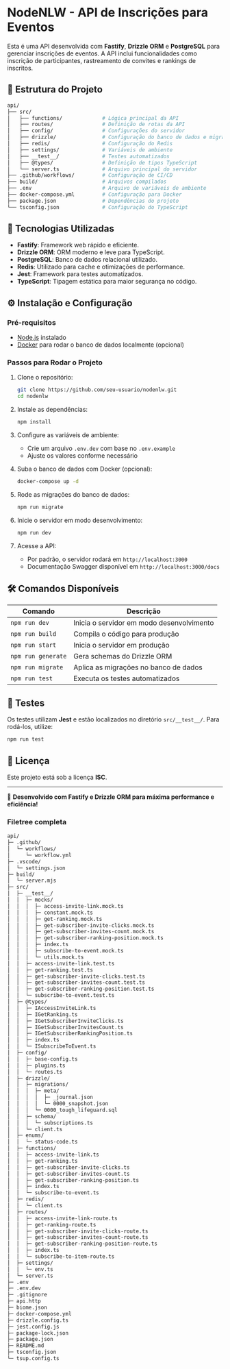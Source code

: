 # NodeNLW - API de Inscrições para Eventos

Esta é uma API desenvolvida com **Fastify**, **Drizzle ORM** e **PostgreSQL** para gerenciar inscrições de eventos. A API inclui funcionalidades como inscrição de participantes, rastreamento de convites e rankings de inscritos.

## 📁 Estrutura do Projeto

```sh
api/
├── src/
│   ├── functions/             # Lógica principal da API
│   ├── routes/                # Definição de rotas da API
│   ├── config/                # Configurações do servidor
│   ├── drizzle/               # Configuração do banco de dados e migrações
│   ├── redis/                 # Configuração do Redis
│   ├── settings/              # Variáveis de ambiente
│   ├── __test__/              # Testes automatizados
│   ├── @types/                # Definição de tipos TypeScript
│   └── server.ts              # Arquivo principal do servidor
├── .github/workflows/         # Configuração de CI/CD
├── build/                     # Arquivos compilados
├── .env                       # Arquivo de variáveis de ambiente
├── docker-compose.yml         # Configuração para Docker
├── package.json               # Dependências do projeto
└── tsconfig.json              # Configuração do TypeScript
```

## 🚀 Tecnologias Utilizadas

- **Fastify**: Framework web rápido e eficiente.
- **Drizzle ORM**: ORM moderno e leve para TypeScript.
- **PostgreSQL**: Banco de dados relacional utilizado.
- **Redis**: Utilizado para cache e otimizações de performance.
- **Jest**: Framework para testes automatizados.
- **TypeScript**: Tipagem estática para maior segurança no código.

## ⚙️ Instalação e Configuração

### Pré-requisitos

- [Node.js](https://nodejs.org/) instalado
- [Docker](https://www.docker.com/) para rodar o banco de dados localmente (opcional)

### Passos para Rodar o Projeto

1. Clone o repositório:

   ```sh
   git clone https://github.com/seu-usuario/nodenlw.git
   cd nodenlw
   ```

2. Instale as dependências:

   ```sh
   npm install
   ```

3. Configure as variáveis de ambiente:
   - Crie um arquivo `.env.dev` com base no `.env.example`
   - Ajuste os valores conforme necessário

4. Suba o banco de dados com Docker (opcional):

   ```sh
   docker-compose up -d
   ```

5. Rode as migrações do banco de dados:

   ```sh
   npm run migrate
   ```

6. Inicie o servidor em modo desenvolvimento:

   ```sh
   npm run dev
   ```

7. Acesse a API:
   - Por padrão, o servidor rodará em `http://localhost:3000`
   - Documentação Swagger disponível em `http://localhost:3000/docs`

## 🛠️ Comandos Disponíveis

| Comando              | Descrição                                    |
|----------------------|----------------------------------------------|
| `npm run dev`       | Inicia o servidor em modo desenvolvimento    |
| `npm run build`     | Compila o código para produção               |
| `npm run start`     | Inicia o servidor em produção                |
| `npm run generate`  | Gera schemas do Drizzle ORM                  |
| `npm run migrate`   | Aplica as migrações no banco de dados        |
| `npm run test`      | Executa os testes automatizados              |

## 🧪 Testes

Os testes utilizam **Jest** e estão localizados no diretório `src/__test__/`. Para rodá-los, utilize:

```sh
npm run test
```

## 📜 Licença

Este projeto está sob a licença **ISC**.

---

🚀 **Desenvolvido com Fastify e Drizzle ORM para máxima performance e eficiência!**

### Filetree completa

```sh
api/
├─ .github/
│  └─ workflows/
│     └─ workflow.yml
├─ .vscode/
│  └─ settings.json
├─ build/
│  └─ server.mjs
├─ src/
│  ├─ __test__/
│  │  ├─ mocks/
│  │  │  ├─ access-invite-link.mock.ts
│  │  │  ├─ constant.mock.ts
│  │  │  ├─ get-ranking.mock.ts
│  │  │  ├─ get-subscriber-invite-clicks.mock.ts
│  │  │  ├─ get-subscriber-invites-count.mock.ts
│  │  │  ├─ get-subscriber-ranking-position.mock.ts
│  │  │  ├─ index.ts
│  │  │  ├─ subscribe-to-event.mock.ts
│  │  │  └─ utils.mock.ts
│  │  ├─ access-invite-link.test.ts
│  │  ├─ get-ranking.test.ts
│  │  ├─ get-subscriber-invite-clicks.test.ts
│  │  ├─ get-subscriber-invites-count.test.ts
│  │  ├─ get-subscriber-ranking-position.test.ts
│  │  └─ subscribe-to-event.test.ts
│  ├─ @types/
│  │  ├─ IAccessInviteLink.ts
│  │  ├─ IGetRanking.ts
│  │  ├─ IGetSubscriberInviteClicks.ts
│  │  ├─ IGetSubscriberInvitesCount.ts
│  │  ├─ IGetSubscriberRankingPosition.ts
│  │  ├─ index.ts
│  │  └─ ISubscribeToEvent.ts
│  ├─ config/
│  │  ├─ base-config.ts
│  │  ├─ plugins.ts
│  │  └─ routes.ts
│  ├─ drizzle/
│  │  ├─ migrations/
│  │  │  ├─ meta/
│  │  │  │  ├─ _journal.json
│  │  │  │  └─ 0000_snapshot.json
│  │  │  └─ 0000_tough_lifeguard.sql
│  │  ├─ schema/
│  │  │  └─ subscriptions.ts
│  │  └─ client.ts
│  ├─ enums/
│  │  └─ status-code.ts
│  ├─ functions/
│  │  ├─ access-invite-link.ts
│  │  ├─ get-ranking.ts
│  │  ├─ get-subscriber-invite-clicks.ts
│  │  ├─ get-subscriber-invites-count.ts
│  │  ├─ get-subscriber-ranking-position.ts
│  │  ├─ index.ts
│  │  └─ subscribe-to-event.ts
│  ├─ redis/
│  │  └─ client.ts
│  ├─ routes/
│  │  ├─ access-invite-link-route.ts
│  │  ├─ get-ranking-route.ts
│  │  ├─ get-subscriber-invite-clicks-route.ts
│  │  ├─ get-subscriber-invites-count-route.ts
│  │  ├─ get-subscriber-ranking-position-route.ts
│  │  ├─ index.ts
│  │  └─ subscribe-to-item-route.ts
│  ├─ settings/
│  │  └─ env.ts
│  └─ server.ts
├─ .env
├─ .env.dev
├─ .gitignore
├─ api.http
├─ biome.json
├─ docker-compose.yml
├─ drizzle.config.ts
├─ jest.config.js
├─ package-lock.json
├─ package.json
├─ README.md
├─ tsconfig.json
└─ tsup.config.ts
```